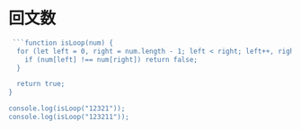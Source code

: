 # 回文数

```js
 ```function isLoop(num) {
  for (let left = 0, right = num.length - 1; left < right; left++, right--) {
    if (num[left] !== num[right]) return false;
  }

  return true;
}

console.log(isLoop("12321"));
console.log(isLoop("123211"));
